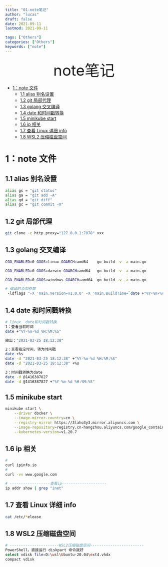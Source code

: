 ```yaml
---
title: "01-note笔记"
author: "lucas"
draft: false
date: 2021-09-11
lastmod: 2021-09-11

tags: ["Others"]
categories: ["Others"]
keywords: ["note"]
---
```


<div align="center"><font size="35">note笔记</font></div>

- [1：note 文件](#1note-文件)
  - [1.1 alias 别名设置](#11-alias-别名设置)
  - [1.2 git 局部代理](#12-git-局部代理)
  - [1.3 golang 交叉编译](#13-golang-交叉编译)
  - [1.4 date 和时间戳转换](#14-date-和时间戳转换)
  - [1.5 minikube start](#15-minikube-start)
  - [1.6 ip 相关](#16-ip-相关)
  - [1.7 查看 Linux 详细 info](#17-查看-linux-详细-info)
  - [1.8 WSL2 压缩磁盘空间](#18-wsl2-压缩磁盘空间)

# 1：note 文件

## 1.1 alias 别名设置

```bash
alias gs = "git status"
alias ga = "git add -A"
alias gd = "git diff"
alias gc = "git commit -m"
```

## 1.2 git 局部代理

```bash
git clone -c http.proxy="127.0.0.1:7078" xxx
```

## 1.3 golang 交叉编译

```bash
CGO_ENABLED=0 GOOS=linux GOARCH=amd64    go build -v -a main.go

CGO_ENABLED=0 GOOS=darwin GOARCH=amd64   go build -v -a main.go

CGO_ENABLED=0 GOOS=windows GOARCH=amd64  go build -v -a main.go

# 编译时添加参数
 -ldflags "-X 'main.Version=v1.0.0' -X 'main.BuildTime=`date +"%Y-%m-%d %H:%M:%S"`' -X 'main.GoVersion=`go version`' "

```

## 1.4 date 和时间戳转换

```bash
# linux  date和时间戳转换
1：查看当前时间
date +"%Y-%m-%d %H:%M:%S"

输出："2021-03-25 18:12:38"

2：查看指定时间，转为时间戳
date +%s
date -d "2021-03-25 18:12:38" +"%Y-%m-%d %H:%M:%S"
date -d "2021-03-25 18:12:38" +%s

3：时间戳转换为date
date -d @1416387827
date -d @1416387827 +"%Y-%m-%d %H:%M:%S"
```

## 1.5 minikube start

```bash
minikube start \
    --driver docker \
    --image-mirror-country=cn \
    --registry-mirror https://3laho3y3.mirror.aliyuncs.com \
    --image-repository=registry.cn-hangzhou.aliyuncs.com/google_containers \
    --kubernetes-version=v1.20.7
```

## 1.6 ip 相关

```bash
#
curl ipinfo.io
#
curl -vv www.google.com

# ------------------查看ip--------------------
ip addr show | grep "inet"
```

## 1.7 查看 Linux 详细 info

```bash
cat /etc/*elease
```

## 1.8 WSL2 压缩磁盘空间

```bash
# ----------------------WSL2压缩磁盘空间------------------------
PowerShell，直接运行 diskpart 命令就好
select vdisk file=D:\wsl\Ubuntu-20.04\ext4.vhdx
compact vdisk


```
